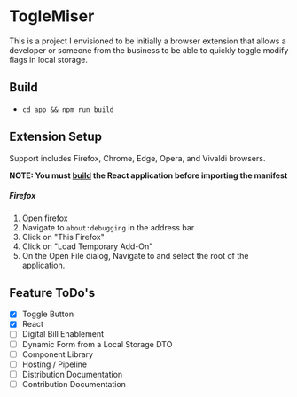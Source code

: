 # TogleMiser

This is a project I envisioned to be initially a browser extension that allows a developer or someone from the business to be able to quickly toggle modify flags in local storage.

## Build <a name="build"></a>

- `cd app && npm run build`

## Extension Setup

Support includes Firefox, Chrome, Edge, Opera, and Vivaldi browsers. 

**NOTE: You must [build](#build) the React application before importing the manifest**

##### Firefox
1. Open firefox
2. Navigate to `about:debugging` in the address bar
3. Click on "This Firefox"
4. Click on "Load Temporary Add-On"
5. On the Open File dialog, Navigate to and select the root of the application.

## Feature ToDo's

- [x] Toggle Button
- [x] React
- [ ] Digital Bill Enablement
- [ ] Dynamic Form from a Local Storage DTO
- [ ] Component Library
- [ ] Hosting / Pipeline
- [ ] Distribution Documentation
- [ ] Contribution Documentation